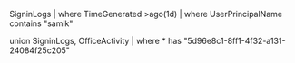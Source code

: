 SigninLogs
| where TimeGenerated >ago(1d)
| where UserPrincipalName contains "samik"

union
SigninLogs,
OfficeActivity
| where * has "5d96e8c1-8ff1-4f32-a131-24084f25c205"
